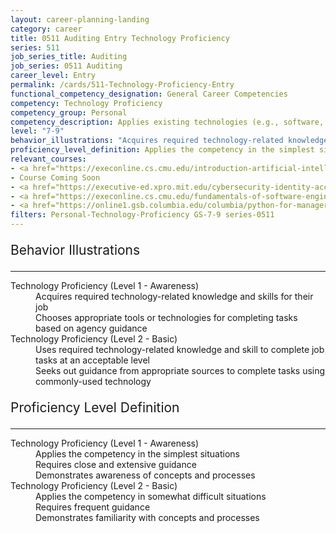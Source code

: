 ```yaml
---
layout: career-planning-landing
category: career
title: 0511 Auditing Entry Technology Proficiency
series: 511
job_series_title: Auditing
job_series: 0511 Auditing
career_level: Entry
permalink: /cards/511-Technology-Proficiency-Entry
functional_competency_designation: General Career Competencies
competency: Technology Proficiency
competency_group: Personal
competency_description: Applies existing technologies (e.g., software, applications, online systems and databases), within IT governance and rules, to meet organizational requirements. Shares technology knowledge with others in the organization. Identifies potential opportunities for the use of new or emerging technologies to improve business processes.
level: "7-9"
behavior_illustrations: "Acquires required technology-related knowledge and skills for their job ? Chooses appropriate tools or technologies for completing tasks based on agency guidance ? Uses required technology-related knowledge and skill to complete job tasks at an acceptable level ? Seeks out guidance from appropriate sources to complete tasks using commonly-used technology"
proficiency_level_definition: Applies the competency in the simplest situations ? Requires close and extensive guidance ? Demonstrates awareness of concepts and processes ? Applies the competency in somewhat difficult situations ? Requires frequent guidance ? Demonstrates familiarity with concepts and processes
relevant_courses: 
- <a href="https://execonline.cs.cmu.edu/introduction-artificial-intelligence/enterprise/?b2c_form=true&utm_campaign=gsa&utm_source=b2b" aria-label="Artificial Intelligence (with Carnegie Mellon University School of Computer Science) - https://execonline.cs.cmu.edu/introduction-artificial-intelligence/enterprise/?b2c_form=true&utm_campaign=gsa&utm_source=b2b">Artificial Intelligence (with Carnegie Mellon University School of Computer Science)</a>, Emeritus
- Course Coming Soon
- <a href="https://executive-ed.xpro.mit.edu/cybersecurity-identity-access-management/enterprise/?b2c_form=true&utm_campaign=gsa&utm_source=b2b" aria-label="Cybersecurity&#58; Identity and Access Management (with MIT xPRO) - https://executive-ed.xpro.mit.edu/cybersecurity-identity-access-management/enterprise/?b2c_form=true&utm_campaign=gsa&utm_source=b2b">Cybersecurity&#58; Identity and Access Management (with MIT xPRO)</a>, Emeritus
- <a href="https://execonline.cs.cmu.edu/fundamentals-of-software-engineering/enterprise/?b2c_form=true&utm_campaign=gsa&utm_source=b2b" aria-label="Fundamentals of Software Engineering (with Carnegie Mellon University School of Computer Science) - https://execonline.cs.cmu.edu/fundamentals-of-software-engineering/enterprise/?b2c_form=true&utm_campaign=gsa&utm_source=b2b">Fundamentals of Software Engineering (with Carnegie Mellon University School of Computer Science)</a>, Emeritus
- <a href="https://online1.gsb.columbia.edu/columbia/python-for-managers/enterprise/?b2c_form=true&utm_campaign=gsa&utm_source=b2b" aria-label="Python for Managers (Online) (with Columbia Business School Executive Education) - https://online1.gsb.columbia.edu/columbia/python-for-managers/enterprise/?b2c_form=true&utm_campaign=gsa&utm_source=b2b">Python for Managers (Online) (with Columbia Business School Executive Education)</a>, Emeritus
filters: Personal-Technology-Proficiency GS-7-9 series-0511
---
```


<div class="desktop:grid-col-6 margin-y-3">
  <div class="border-top-2 bg-white padding-3 shadow-5 height-full members-hover border-1px button-border border-top-blue radius-lg">
    <p style="font-size:21px" class="text-bold label-color">Behavior Illustrations</p>
    <hr style="border-color: #4F9E99 !important;"/>
    <dl class="text-base card-content-color"><dt>Technology Proficiency (Level 1 - Awareness)</dt><dd>Acquires required technology-related knowledge and skills for their job </dd><dd> Chooses appropriate tools or technologies for completing tasks based on agency guidance</dd><dt>Technology Proficiency (Level 2 - Basic)</dt><dd>Uses required technology-related knowledge and skill to complete job tasks at an acceptable level </dd><dd> Seeks out guidance from appropriate sources to complete tasks using commonly-used technology</dd></dl>
  </div>
</div>
<div class="desktop:grid-col-6 margin-y-3">
  <div class="border-top-2 bg-white padding-3 shadow-5 height-full members-hover border-1px button-border border-top-blue radius-lg">
    <p style="font-size:21px" class="text-bold label-color">Proficiency Level Definition</p>
     <hr style="border-color: #4F9E99 !important;"/>
    <dl class="text-base card-content-color"><dt>Technology Proficiency (Level 1 - Awareness)</dt><dd>Applies the competency in the simplest situations </dd><dd> Requires close and extensive guidance </dd><dd> Demonstrates awareness of concepts and processes</dd><dt>Technology Proficiency (Level 2 - Basic)</dt><dd>Applies the competency in somewhat difficult situations </dd><dd> Requires frequent guidance </dd><dd> Demonstrates familiarity with concepts and processes</dd></dl>
  </div>
</div>